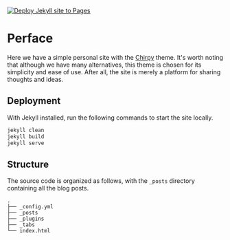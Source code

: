 [![Deploy Jekyll site to Pages](https://github.com/VeriTas-arch/veritas-arch.github.io/actions/workflows/jekyll.yml/badge.svg)](https://github.com/VeriTas-arch/veritas-arch.github.io/actions/workflows/jekyll.yml)

# Perface

Here we have a simple personal site with the [Chirpy][chirpy] theme. It's worth noting that although we have many alternatives, this theme is chosen for its simplicity and ease of use. After all, the site is merely a platform for sharing thoughts and ideas.

## Deployment

With Jekyll installed, run the following commands to start the site locally.

```ruby
jekyll clean
jekyll build
jekyll serve
```

[chirpy]: https://github.com/cotes2020/jekyll-theme-chirpy/

## Structure

The source code is organized as follows, with the `_posts` directory containing all the blog posts.

```shell
.
├── _config.yml
├── _posts
├── _plugins
├── _tabs
└── index.html
```
